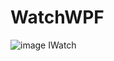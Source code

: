 # WatchWPF
![image](https://user-images.githubusercontent.com/102501272/189801047-2e052da0-dfa7-4cb7-9dfd-95ca185c2532.png)
IWatch
